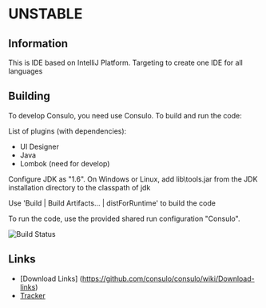 # UNSTABLE

## Information

This is IDE based on IntelliJ Platform. Targeting to create one IDE for all languages

## Building

To develop Consulo, you need use Consulo. To build and run the code:

List of plugins (with dependencies):
  * UI Designer
  * Java
  * Lombok (need for develop)

Configure JDK as "1.6". On Windows or Linux, add lib\tools.jar from the JDK installation directory to the classpath of jdk

Use 'Build | Build Artifacts... | distForRuntime' to build the code

To run the code, use the provided shared run configuration "Consulo".

![Build Status](http://must-be.org:8080/vulcan_web/statusImage?name=consulo)

## Links

* [Download Links] (https://github.com/consulo/consulo/wiki/Download-links)
* [Tracker](http://napile.myjetbrains.com/youtrack/issues/CO)